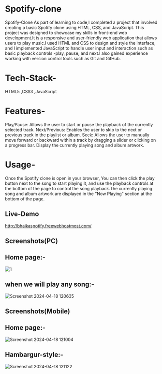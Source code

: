 # Spotify-clone

Spotify-Clone
As part of learning to code,I completed a project that involved creating a basic Spotify clone using HTML, CSS, and JavaScript. This project was designed to showcase my skills in front-end web development.It is a responsive and user-friendly web application that allows users to play music.I used HTML and CSS to design and style the interface, and I implemented JavaScript to handle user input and interaction such as basic playback controls -play, pause, and next.I also gained experience working with version control tools such as Git and GitHub.


<h1>Tech-Stack-</h1>
HTML5 ,CSS3 ,JavaScript

<h1>Features-</h1>

Play/Pause: Allows the user to start or pause the playback of the currently selected track.
Next/Previous: Enables the user to skip to the next or previous track in the playlist or album.
Seek: Allows the user to manually move forward or backward within a track by dragging a slider or clicking on a progress bar.
Display the currently playing song and album artwork.

<h1>Usage-</h1>
Once the Spotify clone is open in your browser, You can then click the play button next to the song to start playing it, and use the playback controls at the bottom of the page to control the song playback.The currently playing song and album artwork are displayed in the "Now Playing" section at the bottom of the page.

## Live-Demo

http://bhaikaspotify.freewebhostmost.com/

## Screenshots(PC)
## Home page:-
![1](https://github.com/Aditya-Panja/Spotify-clone/assets/166092479/6c3edc3b-c568-42aa-93c0-0212320e9bd2)
## when we will play any song:-

![Screenshot 2024-04-18 120635](https://github.com/Aditya-Panja/Spotify-clone/assets/166092479/3355c62c-020d-4c82-9d39-4e208f7eb956)

## Screenshots(Mobile)
## Home page:-
![Screenshot 2024-04-18 121004](https://github.com/Aditya-Panja/Spotify-clone/assets/166092479/0c75ba3a-0eb6-4f2c-9928-abadbdd416ca)
## Hambargur-style:-
![Screenshot 2024-04-18 121122](https://github.com/Aditya-Panja/Spotify-clone/assets/166092479/248b43f1-7be4-4dc8-8ae4-9eac27cd8fe1)

